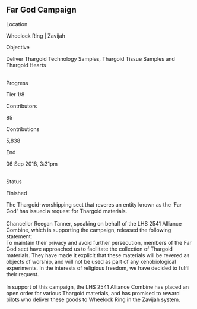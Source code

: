 ## Far God Campaign

Location

Wheelock Ring \| Zavijah

Objective

Deliver Thargoid Technology Samples, Thargoid Tissue Samples and
Thargoid Hearts

\
Progress

Tier 1/8

Contributors

85

Contributions

5,838

End

06 Sep 2018, 3:31pm

\
Status

Finished

The Thargoid-worshipping sect that reveres an entity known as the 'Far
God\' has issued a request for Thargoid materials.\
\
Chancellor Reegan Tanner, speaking on behalf of the LHS 2541 Alliance
Combine, which is supporting the campaign, released the following
statement:\
To maintain their privacy and avoid further persecution, members of the
Far God sect have approached us to facilitate the collection of Thargoid
materials. They have made it explicit that these materials will be
revered as objects of worship, and will not be used as part of any
xenobiological experiments. In the interests of religious freedom, we
have decided to fulfil their request.\
\
In support of this campaign, the LHS 2541 Alliance Combine has placed an
open order for various Thargoid materials, and has promised to reward
pilots who deliver these goods to Wheelock Ring in the Zavijah system.
